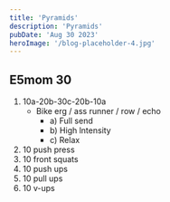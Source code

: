 ```yaml
---
title: 'Pyramids'
description: 'Pyramids'
pubDate: 'Aug 30 2023'
heroImage: '/blog-placeholder-4.jpg'
---
```

## E5mom 30
 1. 10a-20b-30c-20b-10a
	 - ​Bike erg / ass runner / row / echo
		- a) Full send
		- b) High lntensity
		- c) Relax
2. 10 push press
3. 10 front squats
4. 10 push ups
5. 10 pull ups
6. 10 v-ups
